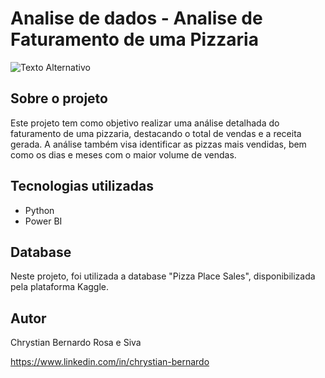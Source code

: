 # Analise de dados - Analise de Faturamento de uma Pizzaria 

![Texto Alternativo](C:\Users\chrys\Documents\ProjetosPythonVS\archive\projeto.png)

## Sobre o projeto
Este projeto tem como objetivo realizar uma análise detalhada do faturamento de uma pizzaria, destacando o total de vendas e a receita gerada. A análise também visa identificar as pizzas mais vendidas, bem como os dias e meses com o maior volume de vendas.

## Tecnologias utilizadas
- Python
- Power BI

## Database
Neste projeto, foi utilizada a database "Pizza Place Sales", disponibilizada pela plataforma Kaggle.


## Autor

Chrystian Bernardo Rosa e Siva

https://www.linkedin.com/in/chrystian-bernardo

